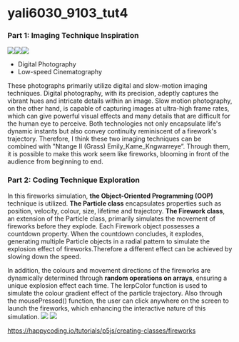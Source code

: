 # yali6030_9103_tut4
### Part 1: Imaging Technique Inspiration
![](3.jpg)![](4.jpg)![](5.jpg)
* Digital Photography 
* Low-speed Cinematography  
  
These photographs primarily utilize digital and slow-motion imaging techniques. Digital photography, with its precision, adeptly captures the vibrant hues and intricate details within an image. Slow motion photography, on the other hand, is capable of capturing images at ultra-high frame rates, which can give powerful visual effects and many details that are difficult for the human eye to perceive. Both technologies not only encapsulate life's dynamic instants but also convey continuity reminiscent of a firework's trajectory. Therefore, I think these two imaging techniques can be combined with "Ntange II (Grass) Emily_Kame_Kngwarreye”. Through them, it is possible to make this work seem like fireworks, blooming in front of the audience from beginning to end.


### Part 2: Coding Technique Exploration
In this fireworks simulation, **the Object-Oriented Programming (OOP)** technique is utilized. **The Particle class** encapsulates properties such as position, velocity, colour, size, lifetime and trajectory. **The Firework class**, an extension of the Particle class, primarily simulates the movement of fireworks before they explode. Each Firework object possesses a countdown property. When the countdown concludes, it explodes, generating multiple Particle objects in a radial pattern to simulate the explosion effect of fireworks.Therefore a different effect can be achieved by slowing down the speed.

In addition, the colours and movement directions of the fireworks are dynamically determined through **random operations on arrays**, ensuring a unique explosion effect each time. The lerpColor function is used to simulate the colour gradient effect of the particle trajectory. Also through the mousePressed() function, the user can click anywhere on the screen to launch the fireworks, which enhancing the interactive nature of this simulation.
![](1.jpeg)
![](2.jpeg)


https://happycoding.io/tutorials/p5js/creating-classes/fireworks
